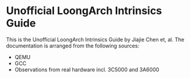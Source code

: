 # Unofficial LoongArch Intrinsics Guide

This is the Unofficial LoongArch Intrinsics Guide by Jiajie Chen et, al. The documentation is arranged from the following sources:

- QEMU
- GCC
- Observations from real hardware incl. 3C5000 and 3A6000
